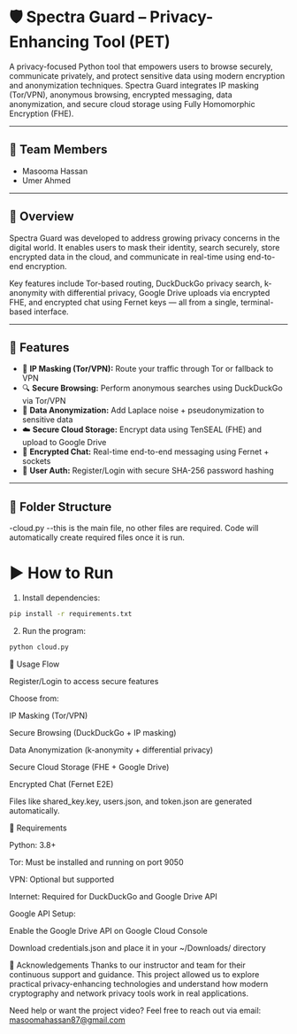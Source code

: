 # 🛡️ Spectra Guard – Privacy-Enhancing Tool (PET)

A privacy-focused Python tool that empowers users to browse securely, communicate privately, and protect sensitive data using modern encryption and anonymization techniques. Spectra Guard integrates IP masking (Tor/VPN), anonymous browsing, encrypted messaging, data anonymization, and secure cloud storage using Fully Homomorphic Encryption (FHE).

---

## 👥 Team Members

- Masooma Hassan  
- Umer Ahmed 

---

## 🧠 Overview

Spectra Guard was developed to address growing privacy concerns in the digital world. It enables users to mask their identity, search securely, store encrypted data in the cloud, and communicate in real-time using end-to-end encryption.

Key features include Tor-based routing, DuckDuckGo privacy search, k-anonymity with differential privacy, Google Drive uploads via encrypted FHE, and encrypted chat using Fernet keys — all from a single, terminal-based interface.

---

## 🚀 Features

- 🔐 **IP Masking (Tor/VPN):** Route your traffic through Tor or fallback to VPN
- 🔍 **Secure Browsing:** Perform anonymous searches using DuckDuckGo via Tor/VPN
- 🧬 **Data Anonymization:** Add Laplace noise + pseudonymization to sensitive data
- ☁️ **Secure Cloud Storage:** Encrypt data using TenSEAL (FHE) and upload to Google Drive
- 💬 **Encrypted Chat:** Real-time end-to-end messaging using Fernet + sockets
- 🔐 **User Auth:** Register/Login with secure SHA-256 password hashing

---

## 📂 Folder Structure

-cloud.py --this is the main file, no other files are required. Code will automatically create required files once it is run.

# ▶️ How to Run

1. Install dependencies:
```bash
pip install -r requirements.txt
```
2. Run the program:
```bash
python cloud.py
```
🔐 Usage Flow

Register/Login to access secure features

Choose from:

IP Masking (Tor/VPN)

Secure Browsing (DuckDuckGo + IP masking)

Data Anonymization (k-anonymity + differential privacy)

Secure Cloud Storage (FHE + Google Drive)

Encrypted Chat (Fernet E2E)

Files like shared_key.key, users.json, and token.json are generated automatically.

📌 Requirements

Python: 3.8+

Tor: Must be installed and running on port 9050

VPN: Optional but supported

Internet: Required for DuckDuckGo and Google Drive API

Google API Setup:

Enable the Google Drive API on Google Cloud Console

Download credentials.json and place it in your ~/Downloads/ directory

🙌 Acknowledgements
Thanks to our instructor and team for their continuous support and guidance. This project allowed us to explore practical privacy-enhancing technologies and understand how modern cryptography and network privacy tools work in real applications.



Need help or want the project video?
Feel free to reach out via email: masoomahassan87@gmail.com
